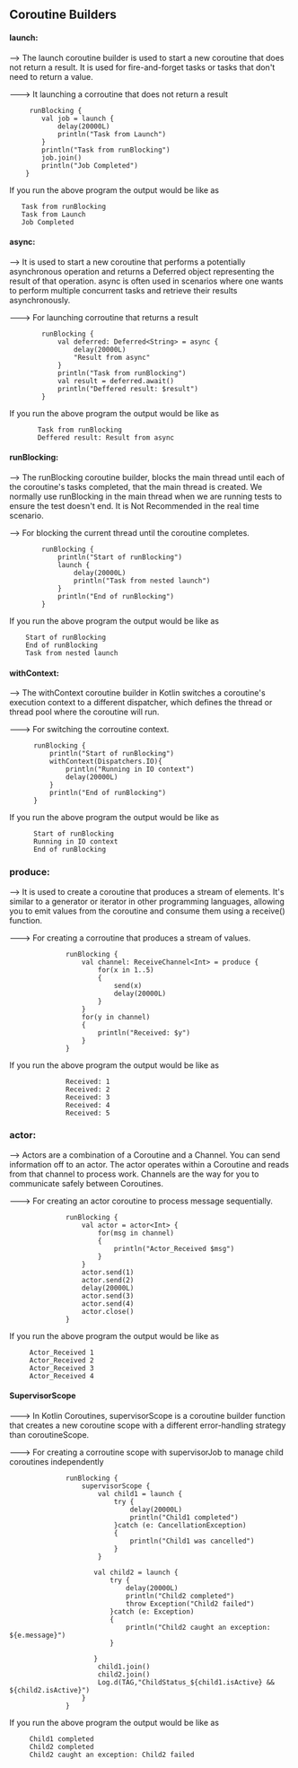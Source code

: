 ## Coroutine Builders

#### launch: 

--> The launch coroutine builder is used to start a new coroutine that does not return a result. It is used for fire-and-forget tasks or tasks that don't need to return a value.

---> It launching a corroutine that does not return a result

         runBlocking {
            val job = launch {
                delay(20000L)
                println("Task from Launch")
            }
            println("Task from runBlocking")
            job.join()
            println("Job Completed")
        }

If you run the above program the output would be like as

       Task from runBlocking
       Task from Launch
       Job Completed

 #### async: 

 --> It is used to start a new coroutine that performs a potentially asynchronous operation and returns a Deferred object representing the result of that operation. async is often used in scenarios where one wants to perform multiple concurrent tasks and retrieve their results asynchronously.

---> For launching corroutine that returns a result

            runBlocking {
                val deferred: Deferred<String> = async {
                    delay(20000L)
                    "Result from async"
                }
                println("Task from runBlocking")
                val result = deferred.await()
                println("Deffered result: $result")
            }

 If you run the above program the output would be like as

           Task from runBlocking
           Deffered result: Result from async

#### runBlocking:

--> The runBlocking coroutine builder, blocks the main thread until each of the coroutine's tasks completed, that the main thread is created. We normally use runBlocking in the main thread when we are running tests to ensure the test doesn't end. It is Not Recommended in the real time scenario.

--> For blocking the current thread until the coroutine completes.

            runBlocking {
                println("Start of runBlocking")
                launch {
                    delay(20000L)
                    println("Task from nested launch")
                }
                println("End of runBlocking")
            }

If you run the above program the output would be like as 

        Start of runBlocking
        End of runBlocking
        Task from nested launch

#### withContext:

--> The withContext coroutine builder in Kotlin switches a coroutine's execution context to a different dispatcher, which defines the thread or thread pool where the coroutine will run.

---> For switching the corroutine context.

          runBlocking {
              println("Start of runBlocking")
              withContext(Dispatchers.IO){
                  println("Running in IO context")
                  delay(20000L)
              }
              println("End of runBlocking")
          }

If you run the above program the output would be like as

          Start of runBlocking
          Running in IO context
          End of runBlocking

### produce:

--> It is used to create a coroutine that produces a stream of elements. It's similar to a generator or iterator in other programming languages, allowing you to emit values from the coroutine and consume them using a receive() function.

---> For creating a corroutine that produces a stream of values.

                  runBlocking {
                      val channel: ReceiveChannel<Int> = produce {
                          for(x in 1..5)
                          {
                              send(x)
                              delay(20000L)
                          }
                      }
                      for(y in channel)
                      {
                          println("Received: $y")
                      }
                  }

If you run the above program the output would be like as

                  Received: 1
                  Received: 2
                  Received: 3
                  Received: 4
                  Received: 5

 ### actor:

 --> Actors are a combination of a Coroutine and a Channel. You can send information off to an actor. The actor operates within a Coroutine and reads from that channel to process work. Channels are the way for you to communicate safely between Coroutines.

---> For creating an actor coroutine to process message sequentially.

                  runBlocking {
                      val actor = actor<Int> {
                          for(msg in channel)
                          {
                              println("Actor_Received $msg")
                          }
                      }
                      actor.send(1)
                      actor.send(2)
                      delay(20000L)
                      actor.send(3)
                      actor.send(4)
                      actor.close()
                  }

If you run the above program the output would be like as

         Actor_Received 1
         Actor_Received 2
         Actor_Received 3
         Actor_Received 4

#### SupervisorScope

---> In Kotlin Coroutines, supervisorScope is a coroutine builder function that creates a new coroutine scope with a different error-handling strategy than coroutineScope.

---> For creating a corroutine scope with supervisorJob to manage child coroutines independently
                  
                  runBlocking {
                      supervisorScope {
                          val child1 = launch {
                              try {
                                  delay(20000L)
                                  println("Child1 completed")
                              }catch (e: CancellationException)
                              {
                                  println("Child1 was cancelled")
                              }
                          }
                  
                         val child2 = launch {
                             try {
                                 delay(20000L)
                                 println("Child2 completed")
                                 throw Exception("Child2 failed")
                             }catch (e: Exception)
                             {
                                 println("Child2 caught an exception: ${e.message}")
                             }
                  
                         }
                          child1.join()
                          child2.join()
                          Log.d(TAG,"ChildStatus_${child1.isActive} && ${child2.isActive}")
                      }
                  }

If you run the above program the output would be like as

         Child1 completed
         Child2 completed
         Child2 caught an exception: Child2 failed
